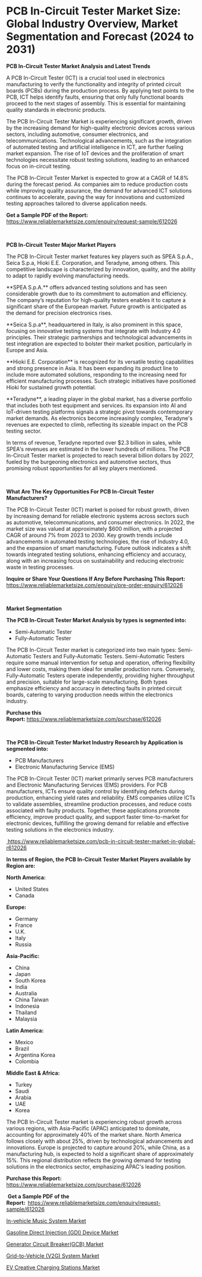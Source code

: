 <p><h1>PCB In-Circuit Tester Market Size: Global Industry Overview, Market Segmentation and Forecast (2024 to 2031)</h1></p><p><strong>PCB In-Circuit Tester Market Analysis and Latest Trends</strong></p>
<p><p>A PCB In-Circuit Tester (ICT) is a crucial tool used in electronics manufacturing to verify the functionality and integrity of printed circuit boards (PCBs) during the production process. By applying test points to the PCB, ICT helps identify faults, ensuring that only fully functional boards proceed to the next stages of assembly. This is essential for maintaining quality standards in electronic products.</p><p>The PCB In-Circuit Tester Market is experiencing significant growth, driven by the increasing demand for high-quality electronic devices across various sectors, including automotive, consumer electronics, and telecommunications. Technological advancements, such as the integration of automated testing and artificial intelligence in ICT, are further fueling market expansion. The rise of IoT devices and the proliferation of smart technologies necessitate robust testing solutions, leading to an enhanced focus on in-circuit testing.</p><p>The PCB In-Circuit Tester Market is expected to grow at a CAGR of 14.8% during the forecast period. As companies aim to reduce production costs while improving quality assurance, the demand for advanced ICT solutions continues to accelerate, paving the way for innovations and customized testing approaches tailored to diverse application needs.</p></p>
<p><strong>Get a Sample PDF of the Report:&nbsp;</strong> <a href="https://www.reliablemarketsize.com/enquiry/request-sample/612026?utm_campaign=1872&utm_medium=2&utm_source=Github&utm_content=ia&utm_term=10122024&utm_id=pcb-in-circuit-tester">https://www.reliablemarketsize.com/enquiry/request-sample/612026</a></p>
<p>&nbsp;</p>
<p><strong>PCB In-Circuit Tester Major Market Players</strong></p>
<p><p>The PCB In-Circuit Tester market features key players such as SPEA S.p.A., Seica S.p.a, Hioki E.E. Corporation, and Teradyne, among others. This competitive landscape is characterized by innovation, quality, and the ability to adapt to rapidly evolving manufacturing needs.</p><p>**SPEA S.p.A.** offers advanced testing solutions and has seen considerable growth due to its commitment to automation and efficiency. The company’s reputation for high-quality testers enables it to capture a significant share of the European market. Future growth is anticipated as the demand for precision electronics rises.</p><p>**Seica S.p.a**, headquartered in Italy, is also prominent in this space, focusing on innovative testing systems that integrate with Industry 4.0 principles. Their strategic partnerships and technological advancements in test integration are expected to bolster their market position, particularly in Europe and Asia.</p><p>**Hioki E.E. Corporation** is recognized for its versatile testing capabilities and strong presence in Asia. It has been expanding its product line to include more automated solutions, responding to the increasing need for efficient manufacturing processes. Such strategic initiatives have positioned Hioki for sustained growth potential.</p><p>**Teradyne**, a leading player in the global market, has a diverse portfolio that includes both test equipment and services. Its expansion into AI and IoT-driven testing platforms signals a strategic pivot towards contemporary market demands. As electronics become increasingly complex, Teradyne's revenues are expected to climb, reflecting its sizeable impact on the PCB testing sector.</p><p>In terms of revenue, Teradyne reported over $2.3 billion in sales, while SPEA's revenues are estimated in the lower hundreds of millions. The PCB In-Circuit Tester market is projected to reach several billion dollars by 2027, fueled by the burgeoning electronics and automotive sectors, thus promising robust opportunities for all key players mentioned.</p></p>
<p>&nbsp;</p>
<p><strong>What Are The Key Opportunities For PCB In-Circuit Tester Manufacturers?</strong></p>
<p><p>The PCB In-Circuit Tester (ICT) market is poised for robust growth, driven by increasing demand for reliable electronic systems across sectors such as automotive, telecommunications, and consumer electronics. In 2022, the market size was valued at approximately $600 million, with a projected CAGR of around 7% from 2023 to 2030. Key growth trends include advancements in automated testing technologies, the rise of Industry 4.0, and the expansion of smart manufacturing. Future outlook indicates a shift towards integrated testing solutions, enhancing efficiency and accuracy, along with an increasing focus on sustainability and reducing electronic waste in testing processes.</p></p>
<p><strong>Inquire or Share Your Questions If Any Before Purchasing This Report:</strong> <a href="https://www.reliablemarketsize.com/enquiry/pre-order-enquiry/612026?utm_campaign=1872&utm_medium=2&utm_source=Github&utm_content=ia&utm_term=10122024&utm_id=pcb-in-circuit-tester">https://www.reliablemarketsize.com/enquiry/pre-order-enquiry/612026</a></p>
<p>&nbsp;</p>
<p><strong>Market Segmentation</strong></p>
<p><strong>The PCB In-Circuit Tester Market Analysis by types is segmented into:</strong></p>
<p><ul><li>Semi-Automatic Tester</li><li>Fully-Automatic Tester</li></ul></p>
<p><p>The PCB In-Circuit Tester market is categorized into two main types: Semi-Automatic Testers and Fully-Automatic Testers. Semi-Automatic Testers require some manual intervention for setup and operation, offering flexibility and lower costs, making them ideal for smaller production runs. Conversely, Fully-Automatic Testers operate independently, providing higher throughput and precision, suitable for large-scale manufacturing. Both types emphasize efficiency and accuracy in detecting faults in printed circuit boards, catering to varying production needs within the electronics industry.</p></p>
<p><strong>Purchase this Report:&nbsp;</strong><a href="https://www.reliablemarketsize.com/purchase/612026?utm_campaign=1872&utm_medium=2&utm_source=Github&utm_content=ia&utm_term=10122024&utm_id=pcb-in-circuit-tester">https://www.reliablemarketsize.com/purchase/612026</a></p>
<p>&nbsp;</p>
<p><strong>The PCB In-Circuit Tester Market Industry Research by Application is segmented into:</strong></p>
<p><ul><li>PCB Manufacturers</li><li>Electronic Manufacturing Service (EMS)</li></ul></p>
<p><p>The PCB In-Circuit Tester (ICT) market primarily serves PCB manufacturers and Electronic Manufacturing Services (EMS) providers. For PCB manufacturers, ICTs ensure quality control by identifying defects during production, enhancing yield rates and reliability. EMS companies utilize ICTs to validate assemblies, streamline production processes, and reduce costs associated with faulty products. Together, these applications promote efficiency, improve product quality, and support faster time-to-market for electronic devices, fulfilling the growing demand for reliable and effective testing solutions in the electronics industry.</p></p>
<p><a href="https://www.reliablemarketsize.com/pcb-in-circuit-tester-market-in-global-r612026?utm_campaign=1872&utm_medium=2&utm_source=Github&utm_content=ia&utm_term=10122024&utm_id=pcb-in-circuit-tester">&nbsp;https://www.reliablemarketsize.com/pcb-in-circuit-tester-market-in-global-r612026</a></p>
<p><strong>In terms of Region, the PCB In-Circuit Tester Market Players available by Region are:</strong></p>
<p>
    <p> <strong> North America: </strong>
        <ul>
            <li>United States</li>
            <li>Canada</li>
        </ul>
        </p> 
    <p> <strong> Europe: </strong>
        <ul>
            <li>Germany</li>
            <li>France</li>
            <li>U.K.</li>
            <li>Italy</li>
            <li>Russia</li>
        </ul>
        </p> 
    <p> <strong> Asia-Pacific: </strong>
        <ul>
            <li>China</li>
            <li>Japan</li>
            <li>South Korea</li>
            <li>India</li>
            <li>Australia</li>
            <li>China Taiwan</li>
            <li>Indonesia</li>
            <li>Thailand</li>
            <li>Malaysia</li>
        </ul>
        </p> 
    <p> <strong> Latin America: </strong>
        <ul>
            <li>Mexico</li>
            <li>Brazil</li>
            <li>Argentina Korea</li>
            <li>Colombia</li>
        </ul>
        </p> 
    <p> <strong> Middle East & Africa: </strong>
        <ul>
            <li>Turkey</li>
            <li>Saudi</li>
            <li>Arabia</li>
            <li>UAE</li>
            <li>Korea</li>
        </ul>
    </p>
    </p>
<p><p>The PCB In-Circuit Tester market is experiencing robust growth across various regions, with Asia-Pacific (APAC) anticipated to dominate, accounting for approximately 40% of the market share. North America follows closely with about 25%, driven by technological advancements and innovations. Europe is projected to capture around 20%, while China, as a manufacturing hub, is expected to hold a significant share of approximately 15%. This regional distribution reflects the growing demand for testing solutions in the electronics sector, emphasizing APAC's leading position.</p></p>
<p><strong>Purchase this Report: </strong><a href="https://www.reliablemarketsize.com/purchase/612026?utm_campaign=1872&utm_medium=2&utm_source=Github&utm_content=ia&utm_term=10122024&utm_id=pcb-in-circuit-tester">https://www.reliablemarketsize.com/purchase/612026</a></p>
<p>&nbsp;<strong>Get a Sample PDF of the Report:&nbsp;&nbsp;</strong><a href="https://www.reliablemarketsize.com/enquiry/request-sample/612026?utm_campaign=1872&utm_medium=2&utm_source=Github&utm_content=ia&utm_term=10122024&utm_id=pcb-in-circuit-tester">https://www.reliablemarketsize.com/enquiry/request-sample/612026</a></p>
<p><strong></strong></p>
<p><p><a href="https://www.linkedin.com/pulse/global-analysis-in-vehicle-music-system-market-size-scope-2024-2031-judxf?utm_campaign=1872&utm_medium=2&utm_source=Github&utm_content=ia&utm_term=10122024&utm_id=pcb-in-circuit-tester">In-vehicle Music System Market</a></p><p><a href="https://www.linkedin.com/pulse/41-cagr-gasoline-direct-injection-gdi-device-market-2024-2031-ykfif?utm_campaign=1872&utm_medium=2&utm_source=Github&utm_content=ia&utm_term=10122024&utm_id=pcb-in-circuit-tester">Gasoline Direct Injection (GDI) Device Market</a></p><p><a href="https://www.linkedin.com/pulse/generator-circuit-breakergcb-market-size-cagr-137-forecast-5di2f?utm_campaign=1872&utm_medium=2&utm_source=Github&utm_content=ia&utm_term=10122024&utm_id=pcb-in-circuit-tester">Generator Circuit Breaker(GCB) Market</a></p><p><a href="https://www.linkedin.com/pulse/grid-to-vehicle-v2g-system-market-research-report-provides-f8xcf?utm_campaign=1872&utm_medium=2&utm_source=Github&utm_content=ia&utm_term=10122024&utm_id=pcb-in-circuit-tester">Grid-to-Vehicle (V2G) System Market</a></p><p><a href="https://www.linkedin.com/pulse/th-score-market-0ptye?utm_campaign=1872&utm_medium=2&utm_source=Github&utm_content=ia&utm_term=10122024&utm_id=pcb-in-circuit-tester">EV Creative Charging Stations Market</a></p></p>